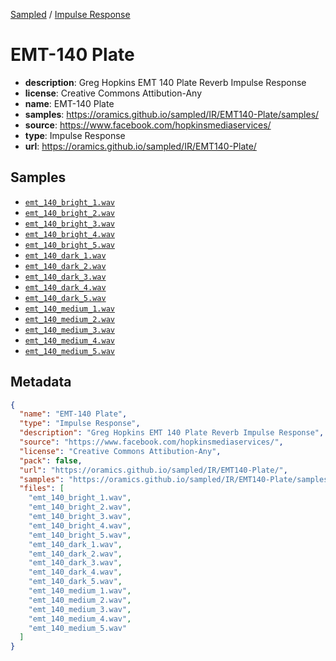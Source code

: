 
[Sampled](https://oramics.github.io/sampled) /
[Impulse Response](/IR)

# EMT-140 Plate

- __description__: Greg Hopkins EMT 140 Plate Reverb Impulse Response
- __license__: Creative Commons Attibution-Any
- __name__: EMT-140 Plate
- __samples__: https://oramics.github.io/sampled/IR/EMT140-Plate/samples/
- __source__: https://www.facebook.com/hopkinsmediaservices/
- __type__: Impulse Response
- __url__: https://oramics.github.io/sampled/IR/EMT140-Plate/

## Samples

- [`emt_140_bright_1.wav`](https://oramics.github.io/sampled/IR/EMT140-Plate/samples/emt_140_bright_1.wav)
- [`emt_140_bright_2.wav`](https://oramics.github.io/sampled/IR/EMT140-Plate/samples/emt_140_bright_2.wav)
- [`emt_140_bright_3.wav`](https://oramics.github.io/sampled/IR/EMT140-Plate/samples/emt_140_bright_3.wav)
- [`emt_140_bright_4.wav`](https://oramics.github.io/sampled/IR/EMT140-Plate/samples/emt_140_bright_4.wav)
- [`emt_140_bright_5.wav`](https://oramics.github.io/sampled/IR/EMT140-Plate/samples/emt_140_bright_5.wav)
- [`emt_140_dark_1.wav`](https://oramics.github.io/sampled/IR/EMT140-Plate/samples/emt_140_dark_1.wav)
- [`emt_140_dark_2.wav`](https://oramics.github.io/sampled/IR/EMT140-Plate/samples/emt_140_dark_2.wav)
- [`emt_140_dark_3.wav`](https://oramics.github.io/sampled/IR/EMT140-Plate/samples/emt_140_dark_3.wav)
- [`emt_140_dark_4.wav`](https://oramics.github.io/sampled/IR/EMT140-Plate/samples/emt_140_dark_4.wav)
- [`emt_140_dark_5.wav`](https://oramics.github.io/sampled/IR/EMT140-Plate/samples/emt_140_dark_5.wav)
- [`emt_140_medium_1.wav`](https://oramics.github.io/sampled/IR/EMT140-Plate/samples/emt_140_medium_1.wav)
- [`emt_140_medium_2.wav`](https://oramics.github.io/sampled/IR/EMT140-Plate/samples/emt_140_medium_2.wav)
- [`emt_140_medium_3.wav`](https://oramics.github.io/sampled/IR/EMT140-Plate/samples/emt_140_medium_3.wav)
- [`emt_140_medium_4.wav`](https://oramics.github.io/sampled/IR/EMT140-Plate/samples/emt_140_medium_4.wav)
- [`emt_140_medium_5.wav`](https://oramics.github.io/sampled/IR/EMT140-Plate/samples/emt_140_medium_5.wav)

## Metadata

```json
{
  "name": "EMT-140 Plate",
  "type": "Impulse Response",
  "description": "Greg Hopkins EMT 140 Plate Reverb Impulse Response",
  "source": "https://www.facebook.com/hopkinsmediaservices/",
  "license": "Creative Commons Attibution-Any",
  "pack": false,
  "url": "https://oramics.github.io/sampled/IR/EMT140-Plate/",
  "samples": "https://oramics.github.io/sampled/IR/EMT140-Plate/samples/",
  "files": [
    "emt_140_bright_1.wav",
    "emt_140_bright_2.wav",
    "emt_140_bright_3.wav",
    "emt_140_bright_4.wav",
    "emt_140_bright_5.wav",
    "emt_140_dark_1.wav",
    "emt_140_dark_2.wav",
    "emt_140_dark_3.wav",
    "emt_140_dark_4.wav",
    "emt_140_dark_5.wav",
    "emt_140_medium_1.wav",
    "emt_140_medium_2.wav",
    "emt_140_medium_3.wav",
    "emt_140_medium_4.wav",
    "emt_140_medium_5.wav"
  ]
}
```


